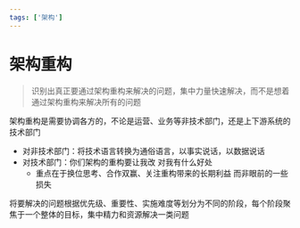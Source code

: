 ```yaml
---
tags: ['架构']
---
```


# 架构重构

> 识别出真正要通过架构重构来解决的问题，集中力量快速解决，而不是想着通过架构重构来解决所有的问题

架构重构是需要协调各方的，不论是运营、业务等非技术部门，还是上下游系统的技术部门

- 对非技术部门：将技术语言转换为通俗语言，以事实说话，以数据说话
- 对技术部门：你们架构的重构要让我改 对我有什么好处
  - 重点在于换位思考、合作双赢、关注重构带来的长期利益 而非眼前的一些损失

将要解决的问题根据优先级、重要性、实施难度等划分为不同的阶段，每个阶段聚焦于一个整体的目标，集中精力和资源解决一类问题